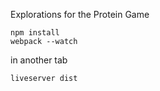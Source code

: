 Explorations for the Protein Game

```
npm install
webpack --watch
```

in another tab

`liveserver dist`

